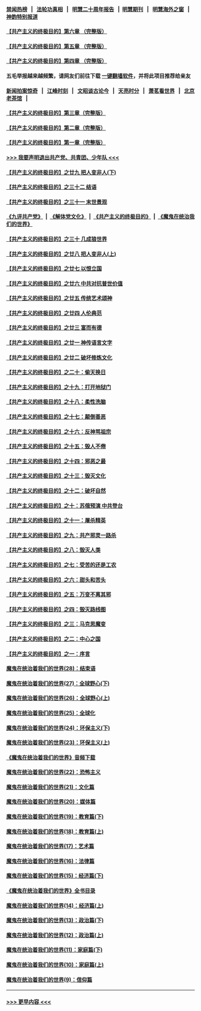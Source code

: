 #### [禁闻热榜](热点新闻.md?=0)  &nbsp;&nbsp;|&nbsp;&nbsp; [法轮功真相](https://github.com/gfw-breaker/truth/blob/master/README.md?=0) &nbsp;&nbsp;|&nbsp;&nbsp; [明慧二十周年报告](https://github.com/gfw-breaker/mh-reports/blob/master/README.md?=0) &nbsp;&nbsp;|&nbsp;&nbsp;[明慧期刊](https://github.com/gfw-breaker/mh-qikan) &nbsp;&nbsp;|&nbsp;&nbsp; [明慧海外之窗](https://github.com/gfw-breaker/mh-news/blob/master/README.md?=0) &nbsp;&nbsp;|&nbsp;&nbsp; [神韵特别报道](https://github.com/gfw-breaker/mh-news/blob/master/shenyun.md?=0)
#### [【共产主义的终极目的】第六章 （完整版）](../pages/nsc422/n11428913.md?t=03141531) 
#### [【共产主义的终极目的】第五章 （完整版）](../pages/nsc422/n11428912.md?t=03141531) 
#### [【共产主义的终极目的】第四章 （完整版）](../pages/nsc422/n11428907.md?t=03141531) 
#### 五毛举报越来越频繁，请网友们前往下载 [一键翻墙软件](https://github.com/gfw-breaker/ssr-accounts)，并将此项目推荐给亲友
#### [新闻拍案惊奇](https://github.com/gfw-breaker/banned-news/blob/master/pages/link4.md) &nbsp;&nbsp;|&nbsp;&nbsp; [江峰时刻](https://github.com/gfw-breaker/banned-news/blob/master/pages/link4.md) &nbsp;&nbsp;|&nbsp;&nbsp; [文昭谈古论今](https://github.com/gfw-breaker/banned-news/blob/master/pages/link4.md) &nbsp;&nbsp;|&nbsp;&nbsp; [天亮时分](https://github.com/gfw-breaker/banned-news/blob/master/pages/link4.md) &nbsp;&nbsp;|&nbsp;&nbsp; [萧茗看世界](https://github.com/gfw-breaker/banned-news/blob/master/pages/link4.md) &nbsp;&nbsp;|&nbsp;&nbsp; [北京老茶馆](https://github.com/gfw-breaker/banned-news/blob/master/pages/link4.md) &nbsp;&nbsp;|&nbsp;&nbsp; 
#### [【共产主义的终极目的】第三章（完整版）](../pages/nsc422/n11428848.md?t=03141531) 
#### [【共产主义的终极目的】第二章（完整版）](../pages/nsc422/n11428831.md?t=03141531) 
#### [【共产主义的终极目的】第一章（完整版）](../pages/nsc422/n11417651.md?t=03141531) 
#### [>>> 我要声明退出共产党、共青团、少年队 <<<](https://github.com/begood0513/goodnews/blob/master/quit/letter.md) 
#### [【共产主义的终极目的】之廿九 把人变非人(下)](../pages/nsc422/n11344140.md?t=03141531) 
#### [【共产主义的终极目的】之三十二 结语](../pages/nsc422/n11360535.md?t=03141531) 
#### [【共产主义的终极目的】之三十一 末世景观](../pages/nsc422/n11351129.md?t=03141531) 
#### [《九评共产党》](https://github.com/begood0513/9ping.md/blob/master/README.md) &nbsp;|&nbsp; [《解体党文化》](../../../../jtdwh.md/blob/master/README.md)  &nbsp;|&nbsp; [《共产主义的终极目的》](../../../../gczydzjmd.md/blob/master/README.md) &nbsp;|&nbsp; [《魔鬼在统治我们的世界》](../../../../mgztzwmdsj.md/blob/master/README.md) 
#### [【共产主义的终极目的】之三十 几成狼世界](../pages/nsc422/n11348280.md?t=03141531) 
#### [【共产主义的终极目的】之廿八 把人变非人(上)](../pages/nsc422/n11340492.md?t=03141531) 
#### [【共产主义的终极目的】之廿七 以恨立国](../pages/nsc422/n11336944.md?t=03141531) 
#### [【共产主义的终极目的】之廿六 中共对抗普世价值](../pages/nsc422/n11324785.md?t=03141531) 
#### [【共产主义的终极目的】之廿五 传统艺术颂神](../pages/nsc422/n11296396.md?t=03141531) 
#### [【共产主义的终极目的】之廿四 人伦典范](../pages/nsc422/n11296397.md?t=03141531) 
#### [【共产主义的终极目的】之廿三 富而有德](../pages/nsc422/n11283598.md?t=03141531) 
#### [【共产主义的终极目的】之廿一 神传语言文字](../pages/nsc422/n11263265.md?t=03141531) 
#### [【共产主义的终极目的】之廿二 破坏修炼文化](../pages/nsc422/n11245728.md?t=03141531) 
#### [【共产主义的终极目的】之二十：偷天换日](../pages/nsc422/n11238846.md?t=03141531) 
#### [【共产主义的终极目的】之十九：打开地狱门](../pages/nsc422/n11206376.md?t=03141531) 
#### [【共产主义的终极目的】之十八：柔性洗脑](../pages/nsc422/n11199994.md?t=03141531) 
#### [【共产主义的终极目的】之十七：颠倒善恶](../pages/nsc422/n11179782.md?t=03141531) 
#### [【共产主义的终极目的】之十六：反神骂祖宗](../pages/nsc422/n11166798.md?t=03141531) 
#### [【共产主义的终极目的】之十五：毁人不倦](../pages/nsc422/n11166792.md?t=03141531) 
#### [【共产主义的终极目的】之十四：邪恶之最](../pages/nsc422/n11150249.md?t=03141531) 
#### [【共产主义的终极目的】之十三：毁灭文化](../pages/nsc422/n11135227.md?t=03141531) 
#### [【共产主义的终极目的】之十二：破坏自然](../pages/nsc422/n11135214.md?t=03141531) 
#### [【共产主义的终极目的】之十：苏俄预演 中共登台](../pages/nsc422/n11118424.md?t=03141531) 
#### [【共产主义的终极目的】之十一：屠杀精英](../pages/nsc422/n11118442.md?t=03141531) 
#### [【共产主义的终极目的】之九：共产邪灵一路杀](../pages/nsc422/n11114139.md?t=03141531) 
#### [【共产主义的终极目的】之八：毁灭人类](../pages/nsc422/n11108503.md?t=03141531) 
#### [【共产主义的终极目的】之七：受苦的还是工农](../pages/nsc422/n11101809.md?t=03141531) 
#### [【共产主义的终极目的】之六：甜头和苦头](../pages/nsc422/n11096971.md?t=03141531) 
#### [【共产主义的终极目的】之五：万变不离其邪](../pages/nsc422/n11091285.md?t=03141531) 
#### [【共产主义的终极目的】之四：毁灭路线图](../pages/nsc422/n11086284.md?t=03141531) 
#### [【共产主义的终极目的】之三：马克思魔变](../pages/nsc422/n11061941.md?t=03141531) 
#### [【共产主义的终极目的】之二：中心之国](../pages/nsc422/n11047728.md?t=03141531) 
#### [【共产主义的终极目的】之一：序言](../pages/nsc422/n11086077.md?t=03141531) 
#### [魔鬼在统治着我们的世界(28)：结束语](../pages/nsc422/n10936246.md?t=03141531) 
#### [魔鬼在统治着我们的世界(27)：全球野心(下)](../pages/nsc422/n10928319.md?t=03141531) 
#### [魔鬼在统治着我们的世界(26)：全球野心(上)](../pages/nsc422/n10900318.md?t=03141531) 
#### [魔鬼在统治着我们的世界(25)：全球化](../pages/nsc422/n10788205.md?t=03141531) 
#### [魔鬼在统治着我们的世界(24)：环保主义(下)](../pages/nsc422/n10695307.md?t=03141531) 
#### [魔鬼在统治着我们的世界(23)：环保主义(上)](../pages/nsc422/n10688613.md?t=03141531) 
#### [《魔鬼在统治着我们的世界》音频下载](../pages/nsc422/n10635553.md?t=03141531) 
#### [魔鬼在统治着我们的世界(22)：恐怖主义](../pages/nsc422/n10614727.md?t=03141531) 
#### [魔鬼在统治着我们的世界(21)：文化篇](../pages/nsc422/n10597706.md?t=03141531) 
#### [魔鬼在统治着我们的世界(20)：媒体篇](../pages/nsc422/n10586579.md?t=03141531) 
#### [魔鬼在统治着我们的世界(19)：教育篇(下)](../pages/nsc422/n10564808.md?t=03141531) 
#### [魔鬼在统治着我们的世界(18)：教育篇(上)](../pages/nsc422/n10526970.md?t=03141531) 
#### [魔鬼在统治着我们的世界(17)：艺术篇](../pages/nsc422/n10499093.md?t=03141531) 
#### [魔鬼在统治着我们的世界(16)：法律篇](../pages/nsc422/n10485969.md?t=03141531) 
#### [魔鬼在统治着我们的世界(15)：经济篇(下)](../pages/nsc422/n10469975.md?t=03141531) 
#### [《魔鬼在统治着我们的世界》全书目录](../pages/nsc422/n10464261.md?t=03141531) 
#### [魔鬼在统治着我们的世界(14)：经济篇(上)](../pages/nsc422/n10457370.md?t=03141531) 
#### [魔鬼在统治着我们的世界(13)：政治篇(下)](../pages/nsc422/n10448270.md?t=03141531) 
#### [魔鬼在统治着我们的世界(12)：政治篇(上)](../pages/nsc422/n10444576.md?t=03141531) 
#### [魔鬼在统治着我们的世界(11)：家庭篇(下)](../pages/nsc422/n10440961.md?t=03141531) 
#### [魔鬼在统治着我们的世界(10)：家庭篇(上)](../pages/nsc422/n10435448.md?t=03141531) 
#### [魔鬼在统治着我们的世界(9)：信仰篇](../pages/nsc422/n10432159.md?t=03141531) 

----
#### [ >>> 更早内容 <<< ](../indexes/nsc422-earlier.md)
